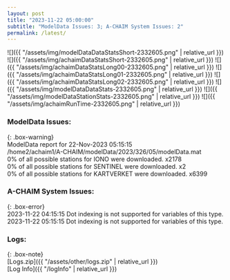 ```yaml
---
layout: post
title: "2023-11-22 05:00:00"
subtitle: "ModelData Issues: 3; A-CHAIM System Issues: 2"
permalink: /latest/
---
```


![]({{ "/assets/img/modelDataDataStatsShort-2332605.png" | relative_url }})
![]({{ "/assets/img/achaimDataStatsShort-2332605.png" | relative_url }})
![]({{ "/assets/img/achaimDataStatsLong00-2332605.png" | relative_url }})
![]({{ "/assets/img/achaimDataStatsLong01-2332605.png" | relative_url }})
![]({{ "/assets/img/achaimDataStatsLong02-2332605.png" | relative_url }})
![]({{ "/assets/img/modelDataDataStats-2332605.png" | relative_url }})
![]({{ "/assets/img/modelDataStationStats-2332605.png" | relative_url }})
![]({{ "/assets/img/achaimRunTime-2332605.png" | relative_url }})


### ModelData Issues:  
  
{: .box-warning}  
 ModelData report for 22-Nov-2023 05:15:15   
 /home2/achaim1/A-CHAIM/modelData/2023/326/05/modelData.mat   
 0% of all possible stations for IONO were downloaded. x2178   
 0% of all possible stations for SENTINEL were downloaded. x2   
 0% of all possible stations for KARTVERKET were downloaded. x6399   
  
### A-CHAIM System Issues:  
  
{: .box-error}  
2023-11-22 04:15:15 Dot indexing is not supported for variables of this type.  
2023-11-22 05:15:15 Dot indexing is not supported for variables of this type.  

### Logs:  
  
{: .box-note}  
[Logs.zip]({{ "/assets/other/logs.zip" | relative_url }})  
[Log Info]({{ "/logInfo" | relative_url }})  
